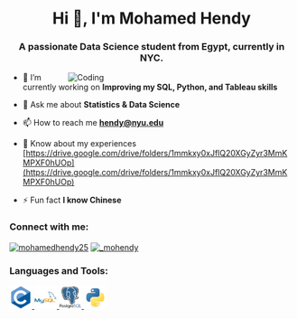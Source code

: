 <h1 align="center">Hi 👋, I'm Mohamed Hendy</h1>
<h3 align="center">A passionate Data Science student from Egypt, currently in NYC.</h3>
<img align="right" alt="Coding" width="400" src="https://camo.githubusercontent.com/cae12fddd9d6982901d82580bdf321d81fb299141098ca1c2d4891870827bf17/68747470733a2f2f6d69726f2e6d656469756d2e636f6d2f6d61782f313336302f302a37513379765349765f7430696f4a2d5a2e676966">

- 🔭 I’m currently working on **Improving my SQL, Python, and Tableau skills**

- 💬 Ask me about **Statistics & Data Science**

- 📫 How to reach me **hendy@nyu.edu**

- 📄 Know about my experiences [https://drive.google.com/drive/folders/1mmkxy0xJflQ20XGyZyr3MmKMPXF0hUOp](https://drive.google.com/drive/folders/1mmkxy0xJflQ20XGyZyr3MmKMPXF0hUOp)

- ⚡ Fun fact **I know Chinese**

<h3 align="left">Connect with me:</h3>
<p align="left">
<a href="https://linkedin.com/in/mohamedhendy25" target="blank"><img align="center" src="https://raw.githubusercontent.com/rahuldkjain/github-profile-readme-generator/master/src/images/icons/Social/linked-in-alt.svg" alt="mohamedhendy25" height="30" width="40" /></a>
<a href="https://instagram.com/_mohendy" target="blank"><img align="center" src="https://raw.githubusercontent.com/rahuldkjain/github-profile-readme-generator/master/src/images/icons/Social/instagram.svg" alt="_mohendy" height="30" width="40" /></a>


<h3 align="left">Languages and Tools:</h3>
<p align="left"> <a href="https://www.cprogramming.com/" target="_blank" rel="noreferrer"> <img src="https://raw.githubusercontent.com/devicons/devicon/master/icons/c/c-original.svg" alt="c" width="40" height="40"/> </a> <a href="https://www.mysql.com/" target="_blank" rel="noreferrer"> <img src="https://raw.githubusercontent.com/devicons/devicon/master/icons/mysql/mysql-original-wordmark.svg" alt="mysql" width="40" height="40"/> </a> <a href="https://www.postgresql.org" target="_blank" rel="noreferrer"> <img src="https://raw.githubusercontent.com/devicons/devicon/master/icons/postgresql/postgresql-original-wordmark.svg" alt="postgresql" width="40" height="40"/> </a> <a href="https://www.python.org" target="_blank" rel="noreferrer"> <img src="https://raw.githubusercontent.com/devicons/devicon/master/icons/python/python-original.svg" alt="python" width="40" height="40"/> </a> </p>
